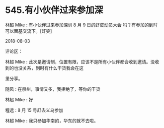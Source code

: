 # 545.有小伙伴过来参加深

林超 Mike : 有小伙伴过来参加深圳 8 月 9 日的虾皮动员大会 吗？有参加的到时可以面基交流下。[奸笑]

2018-08-03

评论区：

林超 Mike : 此次是邀请制，位置有限，应该不是所有小伙伴都会收到邀请。没收到的也没关系，到时有什么干货我会在这

里分享。

随风 : 在泉州，事情又多，我拒绝了，等你的干货

林超 Mike : 好

程远 : 8 月 15 号赶去义乌参加

林超 Mike : 我只参加华南的，华东的就不去啦。